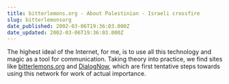 ```yaml
---
title: bitterlemons.org - About Palestinian - Israeli crossfire
slug: bitterlemonsorg
date_published: 2002-03-06T19:36:03.000Z
date_updated: 2002-03-06T19:36:03.000Z
---
```


The highest ideal of the Internet, for me, is to use all this technology and magic as a tool for communication. Taking theory into practice, we find sites like [bitterlemons.org](http://www.bitterlemons.org/about/about.html) and [DialogNow](http://www.dialognow.org/special/faq), which are first tentative steps towards using this network for work of actual importance.
